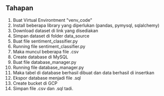 ## Tahapan

1. Buat Virtual Environtment "venv_code"
2. Install beberapa library yang diperlukan (pandas, pymysql, sqlalchemy)
3. Download dataset di link yang disediakan
4. Simpan dataset di folder data_source
5. Buat file sentiment_classifier.py
6. Running file sentiment_classifier.py
7. Maka muncul beberapa file .csv
8. Create database di MySQL
9. Buat file database_manager.py
10. Running file database_manager.py
11. Maka tabel di database berhasil dibuat dan data berhasil di insertkan
12. Ekspor database menjadi file .sql
13. Create bucket di GCP
14. Simpan file .csv dan .sql tadi.